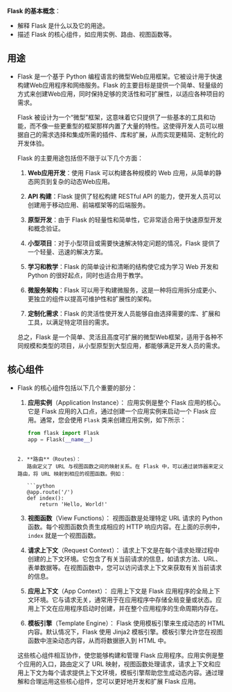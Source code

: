 **Flask 的基本概念**：

- 解释 Flask 是什么以及它的用途。
- 描述 Flask 的核心组件，如应用实例、路由、视图函数等。

## 用途

- Flask 是一个基于 Python 编程语言的微型Web应用框架。它被设计用于快速构建Web应用程序和网络服务。Flask 的主要目标是提供一个简单、轻量级的方式来创建Web应用，同时保持足够的灵活性和可扩展性，以适应各种项目的需求。

  Flask 被设计为一个“微型”框架，这意味着它只提供了一些基本的工具和功能，而不像一些更重型的框架那样内置了大量的特性。这使得开发人员可以根据自己的需求选择和集成所需的插件、库和扩展，从而实现更精简、定制化的开发体验。

  Flask 的主要用途包括但不限于以下几个方面：

  1. **Web应用开发**：使用 Flask 可以构建各种规模的 Web 应用，从简单的静态网页到复杂的动态Web应用。

  2. **API 构建**：Flask 提供了轻松构建 RESTful API 的能力，使开发人员可以创建用于移动应用、前端框架等的后端服务。

  3. **原型开发**：由于 Flask 的轻量性和简单性，它非常适合用于快速原型开发和概念验证。

  4. **小型项目**：对于小型项目或需要快速解决特定问题的情况，Flask 提供了一个轻量、迅速的解决方案。

  5. **学习和教学**：Flask 的简单设计和清晰的结构使它成为学习 Web 开发和 Python 的很好起点，同时也适合用于教学。

  6. **微服务架构**：Flask 可以用于构建微服务，这是一种将应用拆分成更小、更独立的组件以提高可维护性和扩展性的架构。

  7. **定制化需求**：Flask 的灵活性使开发人员能够自由选择需要的库、扩展和工具，以满足特定项目的需求。

  总之，Flask 是一个简单、灵活且高度可扩展的微型Web框架，适用于各种不同规模和类型的项目，从小型原型到大型应用，都能够满足开发人员的需求。

## 核心组件

- Flask 的核心组件包括以下几个重要的部分：

  1. **应用实例**（Application Instance）：
     应用实例是整个 Flask 应用的核心。它是 Flask 应用的入口点，通过创建一个应用实例来启动一个 Flask 应用。通常，您会使用 `Flask` 类来创建应用实例，如下所示：
     
     ```python
     from flask import Flask
     app = Flask(__name__)
  ```
     
  2. **路由**（Routes）：
     路由定义了 URL 与视图函数之间的映射关系。在 Flask 中，可以通过装饰器来定义路由，将 URL 映射到相应的视图函数。例如：
     
     ```python
     @app.route('/')
     def index():
         return 'Hello, World!'
  ```
     
  3. **视图函数**（View Functions）：
     视图函数是处理特定 URL 请求的 Python 函数。每个视图函数负责生成相应的 HTTP 响应内容。在上面的示例中，`index` 就是一个视图函数。

  4. **请求上下文**（Request Context）：
     请求上下文是在每个请求处理过程中创建的上下文环境。它包含了有关当前请求的信息，如请求方法、URL、表单数据等。在视图函数中，您可以访问请求上下文来获取有关当前请求的信息。

  5. **应用上下文**（App Context）：
     应用上下文是 Flask 应用程序的全局上下文环境。它与请求无关，通常用于在应用程序中存储全局变量或状态。应用上下文在应用程序启动时创建，并在整个应用程序的生命周期内存在。

  6. **模板引擎**（Template Engine）：
     Flask 使用模板引擎来生成动态的 HTML 内容。默认情况下，Flask 使用 Jinja2 模板引擎。模板引擎允许您在视图函数中渲染动态内容，从而将数据嵌入到 HTML 中。

  这些核心组件相互协作，使您能够构建和管理 Flask 应用程序。应用实例是整个应用的入口，路由定义了 URL 映射，视图函数处理请求，请求上下文和应用上下文为每个请求提供上下文环境，模板引擎帮助您生成动态内容。通过理解和合理运用这些核心组件，您可以更好地开发和扩展 Flask 应用。